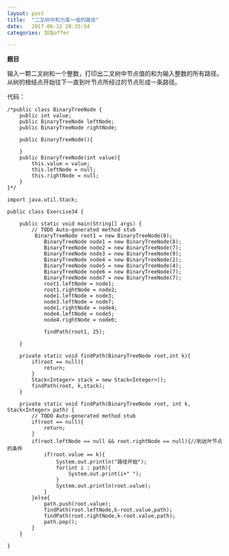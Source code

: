 ```yaml
---
layout: post
title:  "二叉树中和为某一值的路径"
date:   2017-06-12 20:35:54
categories: 剑指offer

---
```

**题目**

输入一颗二叉树和一个整数，打印出二叉树中节点值的和为输入整数的所有路径。从树的根结点开始往下一直到叶节点所经过的节点形成一条路径。

代码：

	/*public class BinaryTreeNode {
		public int value;
		public BinaryTreeNode leftNode;
		public BinaryTreeNode rightNode;
		
		public BinaryTreeNode(){
			
		}
		public BinaryTreeNode(int value){
			this.value = value;
			this.leftNode = null;
			this.rightNode = null;
		}
	}*/

	import java.util.Stack;

	public class Exercise34 {

		public static void main(String[] args) {
			// TODO Auto-generated method stub
			 BinaryTreeNode root1 = new BinaryTreeNode(8);  
				BinaryTreeNode node1 = new BinaryTreeNode(8);  
				BinaryTreeNode node2 = new BinaryTreeNode(7);  
				BinaryTreeNode node3 = new BinaryTreeNode(9);  
				BinaryTreeNode node4 = new BinaryTreeNode(2);  
				BinaryTreeNode node5 = new BinaryTreeNode(4);  
				BinaryTreeNode node6 = new BinaryTreeNode(7); 
				BinaryTreeNode node7 = new BinaryTreeNode(7); 
				root1.leftNode = node1;  
				root1.rightNode = node2;  
				node1.leftNode = node3;
				node3.leftNode = node7;
				node1.rightNode = node4;  
				node4.leftNode = node5;  
				node4.rightNode = node6;  
				
				findPath(root1, 25);

		}
		
		private static void findPath(BinaryTreeNode root,int k){
			if(root == null){
				return;
			}
			Stack<Integer> stack = new Stack<Integer>();
			findPath(root, k,stack);
		}

		private static void findPath(BinaryTreeNode root, int k, Stack<Integer> path) {
			// TODO Auto-generated method stub
			if(root == null){
				return;
			}
			if(root.leftNode == null && root.rightNode == null){//到达叶节点的条件
				if(root.value == k){
					System.out.println("路径开始");
					for(int i : path){
						System.out.print(i+" ");
					}
					System.out.println(root.value);
				}
			}else{
				path.push(root.value);  
				findPath(root.leftNode,k-root.value,path);  
				findPath(root.rightNode,k-root.value,path);  
				path.pop();
			}
		}

	}

